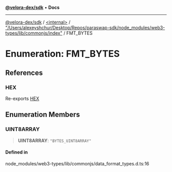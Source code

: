 [**@velora-dex/sdk**](../../../../README.md) • **Docs**

***

[@velora-dex/sdk](../../../../globals.md) / [\<internal\>](../../../README.md) / ["/Users/alexeyshchur/Desktop/Repos/paraswap-sdk/node\_modules/web3-types/lib/commonjs/index"](../README.md) / FMT\_BYTES

# Enumeration: FMT\_BYTES

## References

### HEX

Re-exports [HEX](../../../README.md#hex)

## Enumeration Members

### UINT8ARRAY

> **UINT8ARRAY**: `"BYTES_UINT8ARRAY"`

#### Defined in

node\_modules/web3-types/lib/commonjs/data\_format\_types.d.ts:16
